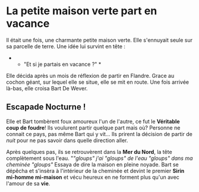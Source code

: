 # La petite maison verte part en vacance

Il était une fois, une charmante petite maison verte. 
Elle s'ennuyait seule sur sa parcelle de terre. Une idée lui survint en tête :
* - "Et si je partais en vacance ?" *

Elle décida après un mois de réflexion de partir en Flandre.
Grace au cochon géant, sur lequel elle se situe, elle se mit en route.
Une fois arrivée là-bas, elle croisa Bart De Wever.

## Escapade Nocturne !

Elle et Bart tombèrent foux amoureux l'un de l'autre, ce fut le **Véritable coup de foudre**!
Ils voulurent partir quelque part mais où? Personne ne connait ce pays, pas même Bart qui y vit...
Ils prirent la décision de partir de *nuit* pour ne pas savoir dans quelle direction aller.

Après quelques pas, ils se retrouvèrent dans la **Mer du Nord**, la tête complètement sous l'eau.
"*"gloups" j'ai "gloups" de l'eau "gloups" dans ma cheminée "gloups"* Essaya de dire la maison en pleine noyade.
Bart se dépêcha et s'insèra à l'intérieur de la cheminée et devint le premier **Sirin mi-homme mi-maison** et vécu heureux en ne forment plus qu'un avec l'amour de sa **vie**. 
